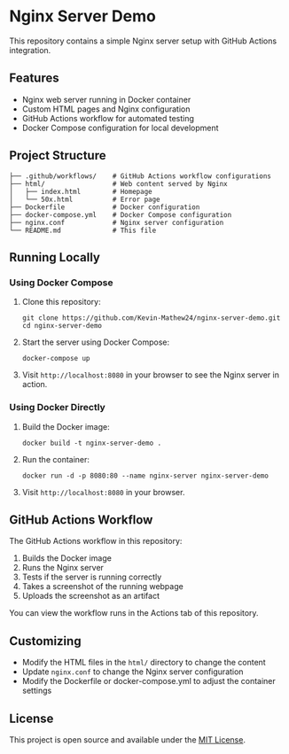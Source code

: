 # Nginx Server Demo

This repository contains a simple Nginx server setup with GitHub Actions integration.

## Features

- Nginx web server running in Docker container
- Custom HTML pages and Nginx configuration
- GitHub Actions workflow for automated testing
- Docker Compose configuration for local development

## Project Structure

```
├── .github/workflows/    # GitHub Actions workflow configurations
├── html/                 # Web content served by Nginx
│   ├── index.html        # Homepage
│   └── 50x.html          # Error page
├── Dockerfile            # Docker configuration
├── docker-compose.yml    # Docker Compose configuration
├── nginx.conf            # Nginx server configuration
└── README.md             # This file
```

## Running Locally

### Using Docker Compose

1. Clone this repository:
   ```
   git clone https://github.com/Kevin-Mathew24/nginx-server-demo.git
   cd nginx-server-demo
   ```

2. Start the server using Docker Compose:
   ```
   docker-compose up
   ```

3. Visit `http://localhost:8080` in your browser to see the Nginx server in action.

### Using Docker Directly

1. Build the Docker image:
   ```
   docker build -t nginx-server-demo .
   ```

2. Run the container:
   ```
   docker run -d -p 8080:80 --name nginx-server nginx-server-demo
   ```

3. Visit `http://localhost:8080` in your browser.

## GitHub Actions Workflow

The GitHub Actions workflow in this repository:

1. Builds the Docker image
2. Runs the Nginx server
3. Tests if the server is running correctly
4. Takes a screenshot of the running webpage
5. Uploads the screenshot as an artifact

You can view the workflow runs in the Actions tab of this repository.

## Customizing

- Modify the HTML files in the `html/` directory to change the content
- Update `nginx.conf` to change the Nginx server configuration
- Modify the Dockerfile or docker-compose.yml to adjust the container settings

## License

This project is open source and available under the [MIT License](LICENSE).